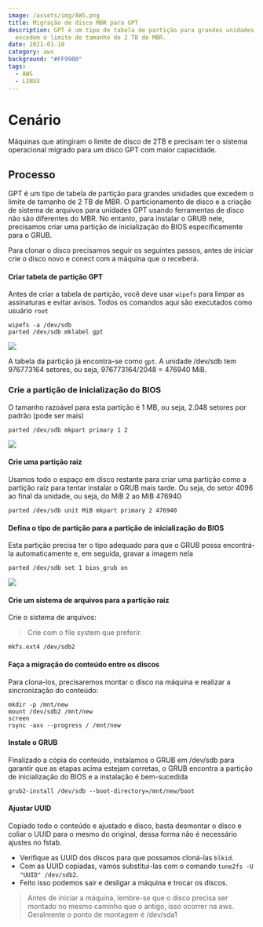 ```yaml
---
image: /assets/img/AWS.png
title: Migração de disco MBR para GPT
description: GPT é um tipo de tabela de partição para grandes unidades que
  excedem o limite de tamanho de 2 TB de MBR.
date: 2021-01-18
category: aws
background: "#FF9900"
tags:
  - AWS
  - LINUX
---
```

# Cenário

Máquinas que atingiram o limite de disco de 2TB e precisam ter o sistema operacional migrado para um disco GPT com maior capacidade. 

## Processo

GPT é um tipo de tabela de partição para grandes unidades que excedem o limite de tamanho de 2 TB de MBR. O particionamento de disco e a criação de sistema de arquivos para unidades GPT usando ferramentas de disco não são diferentes do MBR. No entanto, para instalar o GRUB nele, precisamos criar uma partição de inicialização do BIOS especificamente para o GRUB.

Para clonar o disco precisamos seguir os seguintes passos, antes de iniciar crie o disco novo e conect com a máquina que o receberá.

#### Criar tabela de partição GPT

Antes de criar a tabela de partição, você deve usar `wipefs` para limpar as assinaturas e evitar avisos. Todos os comandos aqui são executados como usuário `root`

```
wipefs -a /dev/sdb
parted /dev/sdb mklabel gpt
```
![](/assets/img/gpt1.png)

A tabela da partição já encontra-se como `gpt`. A unidade /dev/sdb tem 976773164 setores, ou seja, 976773164/2048 = 476940 MiB.

### Crie a partição de inicialização do BIOS

O tamanho razoável para esta partição é 1 MB, ou seja, 2.048 setores por padrão (pode ser mais)

```
parted /dev/sdb mkpart primary 1 2
```

![](/assets/img/gpt2.png)

#### Crie uma partição raiz

Usamos todo o espaço em disco restante para criar uma partição como a partição raiz para tentar instalar o GRUB mais tarde. Ou seja, do setor 4096 ao final da unidade, ou seja, do MiB 2 ao MiB 476940

```
parted /dev/sdb unit MiB mkpart primary 2 476940
```

#### Defina o tipo de partição para a partição de inicialização do BIOS

Esta partição precisa ter o tipo adequado para que o GRUB possa encontrá-la automaticamente e, em seguida, gravar a imagem nela

```
parted /dev/sdb set 1 bios_grub on
```

![](/assets/img/gpt3.png)

#### Crie um sistema de arquivos para a partição raiz

Crie o sistema de arquivos:

> Crie com o file system que preferir.

```
mkfs.ext4 /dev/sdb2
```

#### Faça a migração do conteúdo entre os discos

Para clona-los, precisaremos montar o disco na máquina e realizar a sincronização do conteúdo:

```
mkdir -p /mnt/new
mount /dev/sdb2 /mnt/new
screen
rsync -axv --progress / /mnt/new
```

#### Instale o GRUB

Finalizado a cópia do conteúdo, instalamos o GRUB em /dev/sdb para garantir que as etapas acima estejam corretas, o GRUB encontra a partição de inicialização do BIOS e a instalação é bem-sucedida

```
grub2-install /dev/sdb --boot-directory=/mnt/new/boot
```

#### Ajustar UUID

Copiado todo o conteúdo e ajustado e disco, basta desmontar o disco e coliar o UUID para o mesmo do original, dessa forma não é necessário ajustes no fstab.

* Verifique as UUID dos discos para que possamos cloná-las `blkid`.
* Com as UUID copiadas, vamos substitui-las com o comando `tune2fs -U "UUID" /dev/sdb2`.
* Feito isso podemos sair e desligar a máquina e trocar os discos.

> Antes de iniciar a máquina, lembre-se que o disco precisa ser montado no mesmo caminho que o antigo, isso ocorrer na aws. Geralmente o ponto de montagem é /dev/sda1